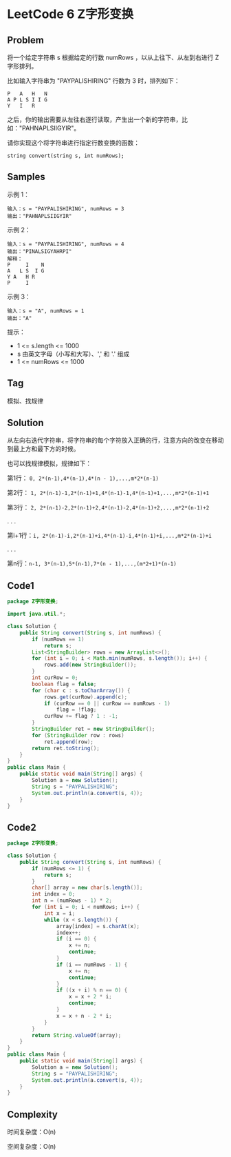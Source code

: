 # LeetCode 6 Z字形变换

## Problem

将一个给定字符串 s 根据给定的行数 numRows ，以从上往下、从左到右进行 Z 字形排列。

比如输入字符串为 "PAYPALISHIRING" 行数为 3 时，排列如下：

```
P   A   H   N
A P L S I I G
Y   I   R
```

之后，你的输出需要从左往右逐行读取，产生出一个新的字符串，比如："PAHNAPLSIIGYIR"。

请你实现这个将字符串进行指定行数变换的函数：

```
string convert(string s, int numRows);
```

## Samples


示例 1：

```
输入：s = "PAYPALISHIRING", numRows = 3
输出："PAHNAPLSIIGYIR"
```

示例 2：

```
输入：s = "PAYPALISHIRING", numRows = 4
输出："PINALSIGYAHRPI"
解释：
P     I    N
A   L S  I G
Y A   H R
P     I
```

示例 3：

```
输入：s = "A", numRows = 1
输出："A"
```


提示：

- 1 <= s.length <= 1000
- s 由英文字母（小写和大写）、',' 和 '.' 组成
- 1 <= numRows <= 1000

## Tag

模拟、找规律

## Solution

从左向右迭代字符串，将字符串的每个字符放入正确的行，注意方向的改变在移动到最上方和最下方的时候。

也可以找规律模拟，规律如下：

第1行： `0, 2*(n-1),4*(n-1),4*(n - 1),...,m*2*(n-1)`

第2行： `1, 2*(n-1)-1,2*(n-1)+1,4*(n-1)-1,4*(n-1)+1,...,m*2*(n-1)+1`

第3行： `2, 2*(n-1)-2,2*(n-1)+2,4*(n-1)-2,4*(n-1)+2,...,m*2*(n-1)+2`

. . .

第i+1行：`i, 2*(n-1)-i,2*(n-1)+i,4*(n-1)-i,4*(n-1)+i,...,m*2*(n-1)+i`

. . .

第n行：`n-1, 3*(n-1),5*(n-1),7*(n - 1),...,(m*2+1)*(n-1)`

## Code1

```java
package Z字形变换;

import java.util.*;

class Solution {
    public String convert(String s, int numRows) {
        if (numRows == 1)
            return s;
        List<StringBuilder> rows = new ArrayList<>();
        for (int i = 0; i < Math.min(numRows, s.length()); i++) {
            rows.add(new StringBuilder());
        }
        int curRow = 0;
        boolean flag = false;
        for (char c : s.toCharArray()) {
            rows.get(curRow).append(c);
            if (curRow == 0 || curRow == numRows - 1)
                flag = !flag;
            curRow += flag ? 1 : -1;
        }
        StringBuilder ret = new StringBuilder();
        for (StringBuilder row : rows)
            ret.append(row);
        return ret.toString();
    }
}
public class Main {
    public static void main(String[] args) {
        Solution a = new Solution();
        String s = "PAYPALISHIRING";
        System.out.println(a.convert(s, 4));
    }
}
```

## Code2

```java
package Z字形变换;

class Solution {
    public String convert(String s, int numRows) {
        if (numRows <= 1) {
            return s;
        }
        char[] array = new char[s.length()];
        int index = 0;
        int n = (numRows - 1) * 2;
        for (int i = 0; i < numRows; i++) {
            int x = i;
            while (x < s.length()) {
                array[index] = s.charAt(x);
                index++;
                if (i == 0) {
                    x += n;
                    continue;
                }
                if (i == numRows - 1) {
                    x += n;
                    continue;
                }
                if ((x + i) % n == 0) {
                    x = x + 2 * i;
                    continue;
                }
                x = x + n - 2 * i;
            }
        }
        return String.valueOf(array);
    }
}
public class Main {
    public static void main(String[] args) {
        Solution a = new Solution();
        String s = "PAYPALISHIRING";
        System.out.println(a.convert(s, 4));
    }
}
```

## Complexity

时间复杂度：O(n)

空间复杂度：O(n)